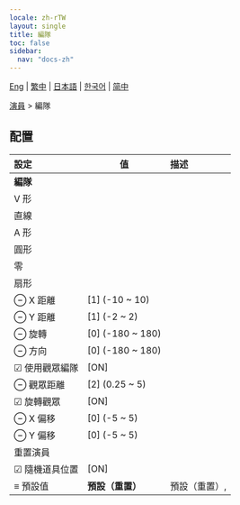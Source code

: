```yaml
---
locale: zh-rTW
layout: single
title: 編隊
toc: false
sidebar:
  nav: "docs-zh"
---
```

[Eng](/dancexr/menu/2025.5/actors/formation) | [繁中](/tw/dancexr/menu/2025.5/actors/formation) | [日本語](/jp/dancexr/menu/2025.5/actors/formation) | [한국어](/kr/dancexr/menu/2025.5/actors/formation) | [简中](/zh/dancexr/menu/2025.5/actors/formation)

[演員](../menu#演員) > 編隊

## 配置

| 設定 | 值 | 描述 |
| :--- | --- | :--- |
|  **編隊** || 
|  V 形 || 
|  直線 || 
|  A 形 || 
|  圓形 || 
|  零 || 
|  扇形 || 
| ⊖ X 距離 | [1] (-10 ~ 10) | 
| ⊖ Y 距離 | [1] (-2 ~ 2) | 
| ⊖ 旋轉 | [0] (-180 ~ 180) | 
| ⊖ 方向 | [0] (-180 ~ 180) | 
| ☑ 使用觀眾編隊 | [ON] | 
| ⊖ 觀眾距離 | [2] (0.25 ~ 5) | 
| ☑ 旋轉觀眾 | [ON] | 
| ⊖ X 偏移 | [0] (-5 ~ 5) | 
| ⊖ Y 偏移 | [0] (-5 ~ 5) | 
|  重置演員 || 
| ☑ 隨機道具位置 | [ON] | 
| ≡ 預設值 | **預設（重置）** | 預設（重置）,  |

